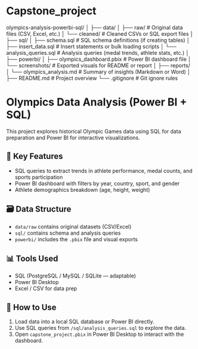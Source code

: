 # Capstone_project
olympics-analysis-powerbi-sql/
│
├── data/
│   ├── raw/                  # Original data files (CSV, Excel, etc.)
│   └── cleaned/              # Cleaned CSVs or SQL export files
│
├── sql/
│   ├── schema.sql            # SQL schema definitions (if creating tables)
│   ├── insert_data.sql       # Insert statements or bulk loading scripts
│   └── analysis_queries.sql  # Analysis queries (medal trends, athlete stats, etc.)
│
├── powerbi/
│   ├── olympics_dashboard.pbix   # Power BI dashboard file
│   └── screenshots/              # Exported visuals for README or report
│
├── reports/
│   └── olympics_analysis.md  # Summary of insights (Markdown or Word)
│
├── README.md                 # Project overview
└── .gitignore                # Git ignore rules
# Olympics Data Analysis (Power BI + SQL)

This project explores historical Olympic Games data using SQL for data preparation and Power BI for interactive visualizations.

## 📌 Key Features
- SQL queries to extract trends in athlete performance, medal counts, and sports participation
- Power BI dashboard with filters by year, country, sport, and gender
- Athlete demographics breakdown (age, height, weight)

## 🗃️ Data Structure
- `data/raw` contains original datasets (CSV/Excel)
- `sql/` contains schema and analysis queries
- `powerbi/` includes the `.pbix` file and visual exports

## 📊 Tools Used
- SQL (PostgreSQL / MySQL / SQLite — adaptable)
- Power BI Desktop
- Excel / CSV for data prep

## 🚀 How to Use
1. Load data into a local SQL database or Power BI directly.
2. Use SQL queries from `/sql/analysis_queries.sql` to explore the data.
3. Open `capstone_project.pbix` in Power BI Desktop to interact with the dashboard.


